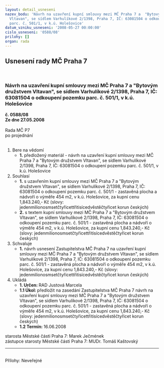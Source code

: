 ```yaml
---
layout: detail_usneseni
nazev_bodu: 'Návrh na uzavření kupní smlouvy mezi MČ Praha 7 a  "Bytovým družstvem
  Vltavan", se sídlem Varhulíkové 2/1398, Praha 7, IČ: 63081504 o odkoupení pozemku
  parc. č. 501/1, v k.ú. Holešovice'
datum_vzniku_usneseni: '2008-05-27 00:00:00'
cislo_usneseni: '0588/08'
prilohy: []
organ: rada
---
```

<div id="ucUsn_pList" class="usn">
	<span><h2>Usnesení rady MČ Praha 7 </h2>
<br></span><div class="standBody">
<span><h3>Návrh na uzavření kupní smlouvy mezi MČ Praha 7 a  "Bytovým družstvem Vltavan", se sídlem Varhulíkové 2/1398, Praha 7, IČ: 63081504 o odkoupení pozemku parc. č. 501/1, v k.ú. Holešovice</h3></span><div class="center">
		<strong>č. 0588/08</strong><br>
	</div>
<div class="center">
		<strong>Ze dne 27.05.2008</strong><br><br>
	</div>Rada MČ P7<br> po projednání<br><br><ol>
<li>Bere na vědomí<ul><li>
<strong>1.</strong> předložený materiál - návrh na uzavření kupní smlouvy mezi MČ Praha 7 a  "Bytovým družstvem Vltavan", se sídlem Varhulíkové 2/1398, Praha 7, IČ: 63081504 o odkoupení pozemku parc. č. 501/1, v k.ú. Holešovice</li></ul>
</li>
<li>Souhlasí<ul>
<li>
<strong>1.</strong> s uzavřením kupní smlouvy mezi MČ Praha 7 a  "Bytovým družstvem Vltavan", se sídlem Varhulíkové 2/1398, Praha 7, IČ: 63081504 o odkoupení pozemku parc. č. 501/1 - zastavěná plocha a nádvoří o výměře 454 m2, v k.ú. Holešovice, za kupní cenu 1,843.240,- Kč (slovy: jedenmilionosmsetčtyřicettřitisícedvěstěčtyřicet korun českých)</li>
<li>
<strong>2.</strong> s textem kupní smlouvy mezi MČ Praha 7 a  "Bytovým družstvem Vltavan", se sídlem Varhulíkové 2/1398, Praha 7, IČ: 63081504 o odkoupení pozemku parc. č. 501/1 - zastavěná plocha a nádvoří o výměře 454 m2, v k.ú. Holešovice, za kupní cenu 1,843.240,- Kč (slovy: jedenmilionosmsetčtyřicettřitisícedvěstěčtyřicet korun českých)</li>
</ul>
</li>
<li>Schvaluje<ul><li>
<strong>1.</strong> návrh usnesení Zastupitelstva MČ Praha 7 na uzavření kupní smlouvy mezi MČ Praha 7 a  "Bytovým družstvem Vltavan", se sídlem Varhulíkové 2/1398, Praha 7, IČ: 63081504 o odkoupení pozemku parc. č. 501/1 - zastavěná plocha a nádvoří o výměře 454 m2, v k.ú. Holešovice, za kupní cenu 1,843.240,- Kč (slovy: jedenmilionosmsetčtyřicettřitisícedvěstěčtyřicet korun českých) </li></ul>
</li>
<li>Ukládá<ul>
<li>
<strong>1. Určen: </strong>RAD Justová Marcela</li>
<li>
<strong>1.1 Úkol: </strong>předložit na zasedání Zastupitelstva MČ Praha 7 návrh na uzavření kupní smlouvy mezi MČ Praha 7 a  "Bytovým družstvem Vltavan", se sídlem Varhulíkové 2/1398, Praha 7, IČ: 63081504 o odkoupení pozemku parc. č. 501/1 - zastavěná plocha a nádvoří o výměře 454 m2, v k.ú. Holešovice, za kupní cenu 1,843.240,- Kč (slovy: jedenmilionosmsetčtyřicettřitisícedvěstěčtyřicet korun českých) </li>
<li>
<strong>1.2 Termín: </strong>16.06.2008</li>
</ul>
</li>
</ol>starosta Městské části Praha 7: Marek Ječmének<br>zástupce starosty Městské části Praha 7: MUDr. Tomáš Kaštovský <hr>
<br>Přílohy: Neveřejné</div>
</div>